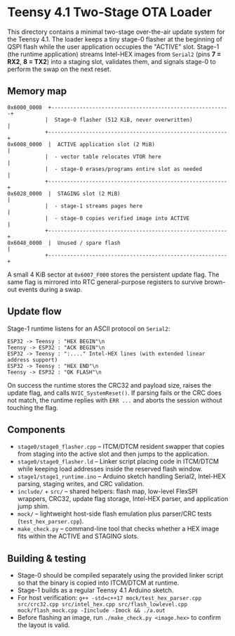 # Teensy 4.1 Two-Stage OTA Loader

This directory contains a minimal two-stage over-the-air update system for the Teensy 4.1. The loader keeps a tiny stage-0 flasher at the beginning of QSPI flash while the user application occupies the "ACTIVE" slot. Stage-1 (the runtime application) streams Intel-HEX images from `Serial2` (pins **7 = RX2**, **8 = TX2**) into a staging slot, validates them, and signals stage-0 to perform the swap on the next reset.

## Memory map

```
0x6000_0000  +---------------------------------------------------------+
            |  Stage-0 flasher (512 KiB, never overwritten)           |
            +---------------------------------------------------------+
0x6008_0000  |  ACTIVE application slot (2 MiB)                        |
            |  - vector table relocates VTOR here                      |
            |  - stage-0 erases/programs entire slot as needed         |
            +---------------------------------------------------------+
0x6028_0000  |  STAGING slot (2 MiB)                                   |
            |  - stage-1 streams pages here                            |
            |  - stage-0 copies verified image into ACTIVE             |
            +---------------------------------------------------------+
0x6048_0000  |  Unused / spare flash                                   |
            +---------------------------------------------------------+
```

A small 4 KiB sector at `0x6007_F000` stores the persistent update flag. The same flag is mirrored into RTC general-purpose registers to survive brown-out events during a swap.

## Update flow

Stage-1 runtime listens for an ASCII protocol on `Serial2`:

```
ESP32 -> Teensy : "HEX BEGIN"\n
Teensy -> ESP32 : "ACK BEGIN"\n
ESP32 -> Teensy : ":...." Intel-HEX lines (with extended linear address support)
ESP32 -> Teensy : "HEX END"\n
Teensy -> ESP32 : "OK FLASH"\n
```

On success the runtime stores the CRC32 and payload size, raises the update flag, and calls `NVIC_SystemReset()`. If parsing fails or the CRC does not match, the runtime replies with `ERR ...` and aborts the session without touching the flag.

## Components

* `stage0/stage0_flasher.cpp` – ITCM/DTCM resident swapper that copies from staging into the active slot and then jumps to the application.
* `stage0/stage0_flasher.ld` – Linker script placing code in ITCM/DTCM while keeping load addresses inside the reserved flash window.
* `stage1/stage1_runtime.ino` – Arduino sketch handling Serial2, Intel-HEX parsing, staging writes, and CRC validation.
* `include/` + `src/` – shared helpers: flash map, low-level FlexSPI wrappers, CRC32, update flag storage, Intel-HEX parser, and application jump shim.
* `mock/` – lightweight host-side flash emulation plus parser/CRC tests (`test_hex_parser.cpp`).
* `make_check.py` – command-line tool that checks whether a HEX image fits within the ACTIVE and STAGING slots.

## Building & testing

* Stage-0 should be compiled separately using the provided linker script so that the binary is copied into ITCM/DTCM at runtime.
* Stage-1 builds as a regular Teensy 4.1 Arduino sketch.
* For host verification: `g++ -std=c++17 mock/test_hex_parser.cpp src/crc32.cpp src/intel_hex.cpp src/flash_lowlevel.cpp mock/flash_mock.cpp -Iinclude -Imock && ./a.out`
* Before flashing an image, run `./make_check.py <image.hex>` to confirm the layout is valid.
